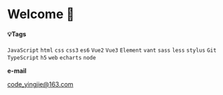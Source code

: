 # Welcome 👏

#### 💡Tags

 `JavaScript` `html`  `css` `css3` `es6` `Vue2` `Vue3` `Element` `vant` `sass` `less` `stylus` `Git` `TypeScript` `h5` `web` `echarts` `node`



**e-mail**

code_yingjie@163.com

